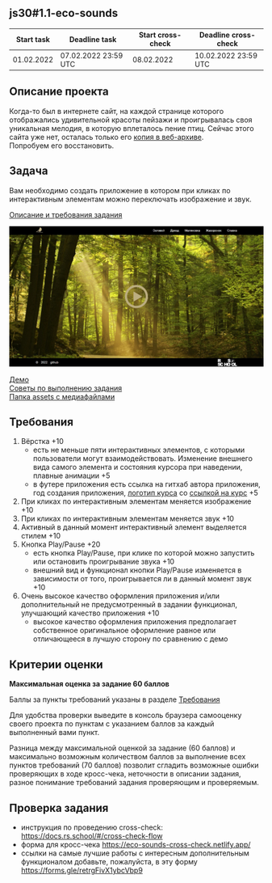 ## js30#1.1-eco-sounds

| Start task | Deadline task        | Start cross-check | Deadline cross-check |
|------------|----------------------|-------------------|----------------------|
| 01.02.2022 | 07.02.2022 23:59 UTC | 08.02.2022        | 10.02.2022 23:59 UTC |

## Описание проекта
Когда-то был в интернете сайт, на каждой странице которого отображались удивительной красоты пейзажи и проигрывалась своя уникальная мелодия, в которую вплеталось пение птиц. Сейчас этого сайта уже нет, осталась только его [копия в веб-архиве](https://web.archive.org/web/20150826214643/http://ornitoterapiya.ru/solo/solovey.html).  
Попробуем его восстановить.

## Задача
Вам необходимо создать приложение в котором при кликах по интерактивным элементам можно переключать изображение и звук.

[Описание и требования задания](js30.md)

<kbd>![](images/js30-1.jpg)</kbd>

[Демо](https://eco-sounds.netlify.app/)  
[Советы по выполнению задания](js30-media-hints.md)  
[Папка assets с медиафайлами](https://github.com/rolling-scopes-school/file-storage/tree/eco-sounds)

## Требования

1. Вёрстка +10
   - есть не меньше пяти интерактивных элементов, с которыми пользователи могут взаимодействовать. Изменение внешнего вида самого элемента и состояния курсора при наведении, плавные анимации +5
   - в футере приложения есть ссылка на гитхаб автора приложения, год создания приложения, [логотип курса](https://rs.school/images/rs_school_js.svg) со [ссылкой на курс](https://rs.school/js-stage0/) +5
2. При кликах по интерактивным элементам меняется изображение +10
3. При кликах по интерактивным элементам меняется звук +10
4. Активный в данный момент интерактивный элемент выделяется стилем +10
5. Кнопка Play/Pause +20
   - есть кнопка Play/Pause, при клике по которой можно запустить или остановить проигрывание звука +10
   - внешний вид и функционал кнопки Play/Pause изменяется в зависимости от того, проигрывается ли в данный момент звук +10
6. Очень высокое качество оформления приложения и/или дополнительный не предусмотренный в задании функционал, улучшающий качество приложения +10
   - высокое качество оформления приложения предполагает собственное оригинальное оформление равное или отличающееся в лучшую сторону по сравнению с демо


## Критерии оценки

**Максимальная оценка за задание 60 баллов**  

Баллы за пункты требований указаны в разделе [Требования](#требования)

Для удобства проверки выведите в консоль браузера самооценку своего проекта по пунктам с указанием баллов за каждый выполненный вами пункт.

Разница между максимальной оценкой за задание (60 баллов) и максимально возможным количеством баллов за выполнение всех пунктов требований (70 баллов) позволит сгладить возможные ошибки проверяющих в ходе кросс-чека, неточности в описании задания, разное понимание требований задания проверяющим и проверяемым.

## Проверка задания
- инструкция по проведению cross-check: https://docs.rs.school/#/cross-check-flow
- форма для кросс-чека https://eco-sounds-cross-check.netlify.app/
- ссылки на самые лучшие работы с интересным дополнительным функционалом добавьте, пожалуйста, в эту форму https://forms.gle/retrgFivX1ybcVbp9